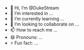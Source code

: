 - 👋 Hi, I’m @DukeStream
- 👀 I’m interested in ...
- 🌱 I’m currently learning ...
- 💞️ I’m looking to collaborate on ...
- 📫 How to reach me ...
- 😄 Pronouns: ...
- ⚡ Fun fact: ...

<!---
DukeStream/DukeStream is a ✨ special ✨ repository because its `README.md` (this file) appears on your GitHub profile.
You can click the Preview link to take a look at your changes.
--->
